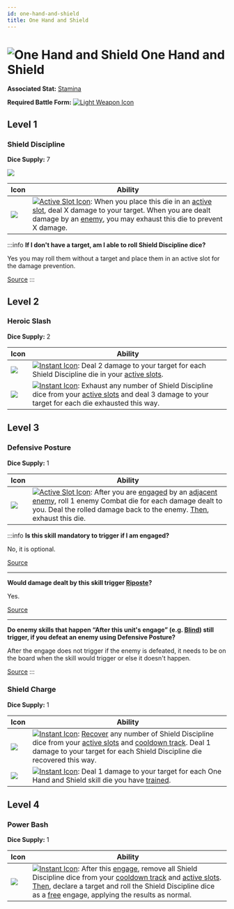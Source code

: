 ```yaml
---
id: one-hand-and-shield
title: One Hand and Shield
---
```


# <img src="/icons/skills/one-hand-and-shield/icon.png" alt="One Hand and Shield" className="icon-svg" /> One Hand and Shield

**Associated Stat:** [Stamina](/docs/adventurer/stats/stamina)

**Required Battle Form:** [<img src="/icons/light-weapon.svg" alt="Light Weapon Icon" className="icon-svg" />](/docs/battles/battle-forms/light-weapon)

## Level 1

### Shield Discipline

**Dice Supply:** 7

<img src="/icons/skills/one-hand-and-shield/shield-discipline-all-results.png" className="skill-icon" />

| Icon                                                                                         | Ability                                                                                                                                                                                                                                                                                                                             |
| -------------------------------------------------------------------------------------------- | ----------------------------------------------------------------------------------------------------------------------------------------------------------------------------------------------------------------------------------------------------------------------------------------------------------------------------------- |
| <img src="/icons/skills/one-hand-and-shield/shield-discipline.png" className="skill-icon" /> | [<img src="/icons/active-slot.svg" alt="Active Slot Icon" className="icon-svg" />](/docs/glossary/active-slot): When you place this die in an [active slot](/docs/glossary/active-slot), deal X damage to your target. When you are dealt damage by an [enemy](/docs/glossary/enemy), you may exhaust this die to prevent X damage. |

:::info
**If I don't have a target, am I able to roll Shield Discipline dice?**

Yes you may roll them without a target and place them in an active slot for the damage prevention.

<a href="https://discord.com/channels/273472391403798528/734891265690304634/1342163322375635045" target="_blank">Source</a>
:::

## Level 2

### Heroic Slash

**Dice Supply:** 2

| Icon                                                                                      | Ability                                                                                                                                                                                                                                                                 |
| ----------------------------------------------------------------------------------------- | ----------------------------------------------------------------------------------------------------------------------------------------------------------------------------------------------------------------------------------------------------------------------- |
| <img src="/icons/skills/one-hand-and-shield/heroic-slash-1.png" className="skill-icon" /> | [<img src="/icons/instant.svg" alt="Instant Icon" className="icon-svg" />](/docs/glossary/instant): Deal 2 damage to your target for each Shield Discipline die in your [active slots](/docs/glossary/active-slot).                                                     |
| <img src="/icons/skills/one-hand-and-shield/heroic-slash-2.png" className="skill-icon" /> | [<img src="/icons/instant.svg" alt="Instant Icon" className="icon-svg" />](/docs/glossary/instant): Exhaust any number of Shield Discipline dice from your [active slots](/docs/glossary/active-slot) and deal 3 damage to your target for each die exhausted this way. |

## Level 3

### Defensive Posture

**Dice Supply:** 1

| Icon                                                                                         | Ability                                                                                                                                                                                                                                                                                                                                                                                   |
| -------------------------------------------------------------------------------------------- | ----------------------------------------------------------------------------------------------------------------------------------------------------------------------------------------------------------------------------------------------------------------------------------------------------------------------------------------------------------------------------------------- |
| <img src="/icons/skills/one-hand-and-shield/defensive-posture.png" className="skill-icon" /> | [<img src="/icons/active-slot.svg" alt="Active Slot Icon" className="icon-svg" />](/docs/glossary/active-slot): After you are [engaged](/docs/battles/enemy-turn) by an [adjacent](/docs/glossary/adjacent) [enemy](/docs/glossary/enemy), roll 1 enemy Combat die for each damage dealt to you. Deal the rolled damage back to the enemy. [Then](/docs/glossary/then), exhaust this die. |

:::info
**Is this skill mandatory to trigger if I am engaged?**

No, it is optional.

<a href="https://discord.com/channels/273472391403798528/734891265690304634/1342972433505714196" target="_blank">Source</a>

---

**Would damage dealt by this skill trigger [Riposte](/docs/battles/enemy-skills/riposte)?**

Yes.

<a href="https://discord.com/channels/273472391403798528/734891265690304634/1342972433505714196" target="_blank">Source</a>

---

**Do enemy skills that happen “After this unit's engage” (e.g. [Blind](/docs/battles/enemy-skills/blind)) still trigger, if you defeat an enemy using Defensive Posture?**

After the engage does not trigger if the enemy is defeated, it needs to be on the board when the skill would trigger or else it doesn't happen.

<a href="https://discord.com/channels/273472391403798528/1361396124782694450/1372225248522539058" target="_blank">Source</a>
:::

### Shield Charge

**Dice Supply:** 1

| Icon                                                                                       | Ability                                                                                                                                                                                                                                                                                                                                                              |
| ------------------------------------------------------------------------------------------ | -------------------------------------------------------------------------------------------------------------------------------------------------------------------------------------------------------------------------------------------------------------------------------------------------------------------------------------------------------------------- |
| <img src="/icons/skills/one-hand-and-shield/shield-charge-1.png" className="skill-icon" /> | [<img src="/icons/instant.svg" alt="Instant Icon" className="icon-svg" />](/docs/glossary/instant): [Recover](/docs/glossary/recover) any number of Shield Discipline dice from your [active slots](/docs/glossary/active-slot) and [cooldown track](/docs/glossary/cooldown-track). Deal 1 damage to your target for each Shield Discipline die recovered this way. |
| <img src="/icons/skills/one-hand-and-shield/shield-charge-2.png" className="skill-icon" /> | [<img src="/icons/instant.svg" alt="Instant Icon" className="icon-svg" />](/docs/glossary/instant): Deal 1 damage to your target for each One Hand and Shield skill die you have [trained](/docs/glossary/trained/).                                                                                                                                                 |

## Level 4

### Power Bash

**Dice Supply:** 1

| Icon                                                                                  | Ability                                                                                                                                                                                                                                                                                                                                                                                                                                                               |
| ------------------------------------------------------------------------------------- | --------------------------------------------------------------------------------------------------------------------------------------------------------------------------------------------------------------------------------------------------------------------------------------------------------------------------------------------------------------------------------------------------------------------------------------------------------------------- |
| <img src="/icons/skills/one-hand-and-shield/power-bash.png" className="skill-icon" /> | [<img src="/icons/instant.svg" alt="Instant Icon" className="icon-svg" />](/docs/glossary/instant): After this [engage](/docs/battles/adventurer-turn/engage), remove all Shield Discipline dice from your [cooldown track](/docs/glossary/cooldown-track) and [active slots](/docs/glossary/active-slot). [Then](/docs/glossary/then), declare a target and roll the Shield Discipline dice as a [free](/docs/glossary/free) engage, applying the results as normal. |
